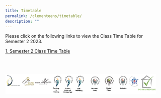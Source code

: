 ```yaml
---
title: Timetable
permalink: /clementeens/timetable/
description: ""
---
```

Please click on the following links to view the Class Time Table for Semester 2 2023.

[1\. Semester 2 Class Time Table](/files/2022%20Sem%202%20Timetable%20Classes%20or%20Main%20TGs%2020220622.pdf)

<br>
<br>
<br>

<style>  
img {  
  display: block;  
  margin-left: auto;  
  margin-right: auto;  
}  
</style>  
<img src="/images/banner_awards_.png" alt="banner awards" style="width:95%;">